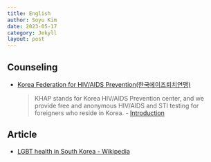 ```yaml
---
title: English
author: Soyu Kim
date: 2023-05-17
category: Jekyll
layout: post
---
```



Counseling
----

* [Korea Federation for HIV/AIDS Prevention(한국에이즈퇴치연맹)](https://www.khap.org/)
  > KHAP stands for Korea HIV/AIDS Prevention center, and we provide free and anonymous HIV/AIDS and STI testing for foreigners who reside in Korea. - [Introduction](https://www.khap.org/sub/sub01_01.php)

Article
----
* [LGBT health in South Korea - Wikipedia](https://en.wikipedia.org/wiki/LGBT_health_in_South_Korea)
